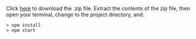 
Click [here](https://github.com/StephenGrider/ReactStarter/releases) to download the .zip file.  Extract the contents of the zip file, then open your terminal, change to the project directory, and:

```
> npm install
> npm start
```
